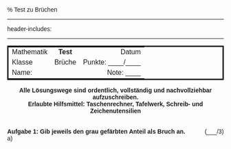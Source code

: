 % Test zu Brüchen

---
header-includes:
    <style>
      body{
        font-family:sans-serif;
        counter-reset:aufgabe;
      }
      .title{
        display:none;
      }
      .aufgabe::before{
        counter-increment:aufgabe;
        content:"Aufgabe " counter(aufgabe) ":" " ";
      }
    </style>

---

<table style="width:100%; table-layout:fixed; border-style:solid; border-color:black; font-family: sans-serif">
  <tr>
    <td style="text-align:left; height:1.5em">Mathematik</td>
    <td style="text-align:center; height:1.5em"><span style="font-weight:bold">Test</span></td>
    <td style="text-align:right; height:1.5em">Datum</td>
  </tr>
  <tr>
    <td style="text-align:left; height:1.5em">Klasse</td>
    <td style="text-align:center; height:1.5em">Brüche</td>
    <td style="text-align:right; height:1.5em">Punkte: ____/____</td>
  </tr>
  <tr>
    <td style="text-align:left; height:1.5em">Name:</td>
    <td style="text-align:center; height:1.5em"></td>
    <td style="text-align:right; height:1.5em">Note: ____</td>
  </tr>
</table>
<div style="font-weight:bold; text-align:center">Alle Lösungswege sind ordentlich, vollständig und nachvollziehbar aufzuschreiben.</div>
<div style="font-weight:bold; text-align:center">Erlaubte Hilfsmittel: Taschenrechner, Tafelwerk, Schreib- und Zeichenutensilien</div>  
<br><br>
<div style="float:left"><span class="aufgabe" style="font-weight:bold">Gib jeweils den grau gefärbten Anteil als Bruch an.</span></div>
<div style="float:right">(___/3)</div>
<div style="clear:both"></div>
a) <img id="Kreis_Grafik" style="max-width:20%">
<script type="text/javascript">
  var z = Math.floor(Math.random()*9);
  var n = Math.floor(Math.random()*9);
  while(z>n || z==0){
    z = Math.floor(Math.random()*9);
    n = Math.floor(Math.random()*9);
  }
  document.getElementById("Kreis_Grafik").src = ".\\\Abbildungen\\\Kreis_"+z+"_"+n+".png";
</script>
